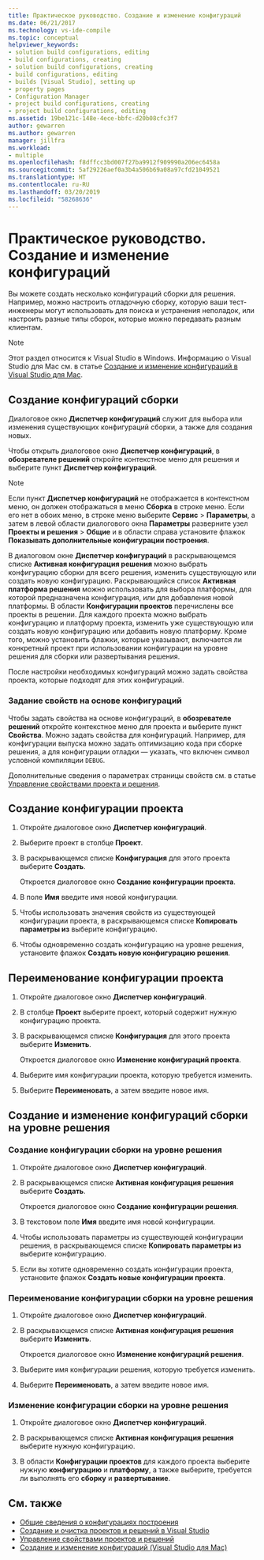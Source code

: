 ```yaml
---
title: Практическое руководство. Создание и изменение конфигураций
ms.date: 06/21/2017
ms.technology: vs-ide-compile
ms.topic: conceptual
helpviewer_keywords:
- solution build configurations, editing
- build configurations, creating
- solution build configurations, creating
- build configurations, editing
- builds [Visual Studio], setting up
- property pages
- Configuration Manager
- project build configurations, creating
- project build configurations, editing
ms.assetid: 19be121c-148e-4ece-bbfc-d20b08cfc3f7
author: gewarren
ms.author: gewarren
manager: jillfra
ms.workload:
- multiple
ms.openlocfilehash: f8dffcc3bd007f27ba9912f909990a206ec6458a
ms.sourcegitcommit: 5af29226aef0a3b4a506b69a08a97cfd21049521
ms.translationtype: HT
ms.contentlocale: ru-RU
ms.lasthandoff: 03/20/2019
ms.locfileid: "58268636"
---
```

# <a name="how-to-create-and-edit-configurations"></a>Практическое руководство. Создание и изменение конфигураций

Вы можете создать несколько конфигураций сборки для решения. Например, можно настроить отладочную сборку, которую ваши тест-инженеры могут использовать для поиска и устранения неполадок, или настроить разные типы сборок, которые можно передавать разным клиентам.

> [!NOTE]
> Этот раздел относится к Visual Studio в Windows. Информацию о Visual Studio для Mac см. в статье [Создание и изменение конфигураций в Visual Studio для Mac](/visualstudio/mac/create-and-edit-configurations).

## <a name="create-build-configurations"></a>Создание конфигураций сборки

Диалоговое окно **Диспетчер конфигураций** служит для выбора или изменения существующих конфигураций сборки, а также для создания новых.

Чтобы открыть диалоговое окно **Диспетчер конфигураций**, в **обозревателе решений** откройте контекстное меню для решения и выберите пункт **Диспетчер конфигураций**.

> [!NOTE]
> Если пункт **Диспетчер конфигураций** не отображается в контекстном меню, он должен отображаться в меню **Сборка** в строке меню. Если его нет в обоих меню, в строке меню выберите **Сервис** > **Параметры**, а затем в левой области диалогового окна **Параметры** разверните узел **Проекты и решения** > **Общие** и в области справа установите флажок **Показывать дополнительные конфигурации построения**.

В диалоговом окне **Диспетчер конфигураций** в раскрывающемся списке **Активная конфигурация решения** можно выбрать конфигурацию сборки для всего решения, изменить существующую или создать новую конфигурацию. Раскрывающийся список **Активная платформа решения** можно использовать для выбора платформы, для которой предназначена конфигурация, или для добавления новой платформы. В области **Конфигурации проектов** перечислены все проекты в решении. Для каждого проекта можно выбрать конфигурацию и платформу проекта, изменить уже существующую или создать новую конфигурацию или добавить новую платформу. Кроме того, можно установить флажки, которые указывают, включается ли конкретный проект при использовании конфигурации на уровне решения для сборки или развертывания решения.

 После настройки необходимых конфигураций можно задать свойства проекта, которые подходят для этих конфигураций.

### <a name="set-properties-based-on-configurations"></a>Задание свойств на основе конфигураций

Чтобы задать свойства на основе конфигураций, в **обозревателе решений** откройте контекстное меню для проекта и выберите пункт **Свойства**. Можно задать свойства для конфигураций. Например, для конфигурации выпуска можно задать оптимизацию кода при сборке решения, а для конфигурации отладки — указать, что включен символ условной компиляции `DEBUG`.

Дополнительные сведения о параметрах страницы свойств см. в статье [Управление свойствами проекта и решения](../ide/managing-project-and-solution-properties.md).

## <a name="create-a-project-configuration"></a>Создание конфигурации проекта

1.  Откройте диалоговое окно **Диспетчер конфигураций**.

2.  Выберите проект в столбце **Проект**.

3.  В раскрывающемся списке **Конфигурация** для этого проекта выберите **Создать**.

     Откроется диалоговое окно **Создание конфигурации проекта**.

4.  В поле **Имя** введите имя новой конфигурации.

5.  Чтобы использовать значения свойств из существующей конфигурации проекта, в раскрывающемся списке **Копировать параметры из** выберите конфигурацию.

6.  Чтобы одновременно создать конфигурацию на уровне решения, установите флажок **Создать новую конфигурацию решения**.

## <a name="rename-a-project-configuration"></a>Переименование конфигурации проекта

1.  Откройте диалоговое окно **Диспетчер конфигураций**.

2.  В столбце **Проект** выберите проект, который содержит нужную конфигурацию проекта.

3.  В раскрывающемся списке **Конфигурация** для этого проекта выберите **Изменить**.

     Откроется диалоговое окно **Изменение конфигураций проекта**.

4.  Выберите имя конфигурации проекта, которую требуется изменить.

5.  Выберите **Переименовать**, а затем введите новое имя.

## <a name="create-and-modify-solution-wide-build-configurations"></a>Создание и изменение конфигураций сборки на уровне решения

### <a name="to-create-a-solution-wide-build-configuration"></a>Создание конфигурации сборки на уровне решения

1.  Откройте диалоговое окно **Диспетчер конфигураций**.

2.  В раскрывающемся списке **Активная конфигурация решения** выберите **Создать**.

     Откроется диалоговое окно **Создание конфигурации решения**.

3.  В текстовом поле **Имя** введите имя новой конфигурации.

4.  Чтобы использовать параметры из существующей конфигурации решения, в раскрывающемся списке **Копировать параметры из** выберите конфигурацию.

5.  Если вы хотите одновременно создать конфигурации проекта, установите флажок **Создать новые конфигурации проекта**.

### <a name="to-rename-a-solution-wide-build-configuration"></a>Переименование конфигурации сборки на уровне решения

1.  Откройте диалоговое окно **Диспетчер конфигураций**.

2.  В раскрывающемся списке **Активная конфигурация решения** выберите **Изменить**.

     Откроется диалоговое окно **Изменение конфигураций решения**.

3.  Выберите имя конфигурации решения, которую требуется изменить.

4.  Выберите **Переименовать**, а затем введите новое имя.

### <a name="to-modify-a-solution-wide-build-configuration"></a>Изменение конфигурации сборки на уровне решения

1.  Откройте диалоговое окно **Диспетчер конфигураций**.

2.  В раскрывающемся списке **Активная конфигурация решения** выберите нужную конфигурацию.

3.  В области **Конфигурации проектов** для каждого проекта выберите нужную **конфигурацию** и **платформу**, а также выберите, требуется ли выполнять его **сборку** и **развертывание**.

## <a name="see-also"></a>См. также

- [Общие сведения о конфигурациях построения](../ide/understanding-build-configurations.md)
- [Создание и очистка проектов и решений в Visual Studio](../ide/building-and-cleaning-projects-and-solutions-in-visual-studio.md)
- [Управление свойствами проектов и решений](managing-project-and-solution-properties.md)
- [Создание и изменение конфигураций (Visual Studio для Mac)](/visualstudio/mac/create-and-edit-configurations)